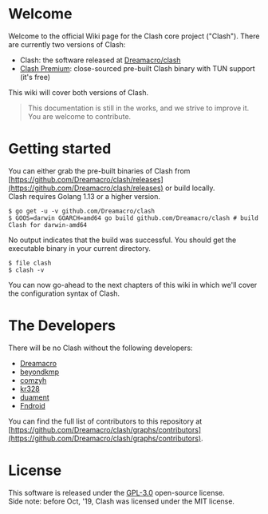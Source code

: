 # Welcome
Welcome to the official Wiki page for the Clash core project ("Clash"). There are currently two versions of Clash:
* Clash: the software released at [Dreamacro/clash](https://github.com/Dreamacro/clash)
* [Clash Premium](https://github.com/Dreamacro/clash/releases/tag/premium): close-sourced pre-built Clash binary with TUN support (it's free)

This wiki will cover both versions of Clash. 

> This documentation is still in the works, and we strive to improve it.
  You are welcome to contribute.

# Getting started
You can either grab the pre-built binaries of Clash from [https://github.com/Dreamacro/clash/releases](https://github.com/Dreamacro/clash/releases) or build locally.  
Clash requires Golang 1.13 or a higher version.

```
$ go get -u -v github.com/Dreamacro/clash
$ GOOS=darwin GOARCH=amd64 go build github.com/Dreamacro/clash # build Clash for darwin-amd64
```

No output indicates that the build was successful. You should get the executable binary in your current directory.

```
$ file clash
$ clash -v
```

You can now go-ahead to the next chapters of this wiki in which we'll cover the configuration syntax of Clash.

# The Developers
There will be no Clash without the following developers:
* [Dreamacro](https://github.com/Dreamacro)
* [beyondkmp](https://github.com/beyondkmp)
* [comzyh](https://github.com/comzyh)
* [kr328](https://github.com/kr328)
* [duament](https://github.com/duament)
* [Fndroid](https://github.com/Fndroid)

You can find the full list of contributors to this repository at [https://github.com/Dreamacro/clash/graphs/contributors](https://github.com/Dreamacro/clash/graphs/contributors).

# License
This software is released under the [GPL-3.0](https://github.com/Dreamacro/clash/blob/master/LICENSE) open-source license.  
Side note: before Oct, '19, Clash was licensed under the MIT license.